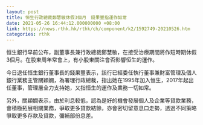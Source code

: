 ```yaml
---
layout: post
title: 恒生行政總裁鄭慧敏休假3個月　錢果豐指運作如常
date: 2021-05-26 16:44:12.000000000 +08:00
link: https://news.rthk.hk/rthk/ch/component/k2/1592749-20210526.htm
categories: rthk
---
```


恒生銀行早前公布，副董事長兼行政總裁鄭慧敏，在接受治療期間將作短時期休假3個月。在股東周年常會上，有小股東關注會否影響恒生的運作。

今日退任恒生銀行董事長的錢果豐表示，該行已經委任執行董事兼財富管理及個人銀行業務主管關穎嫺，為署理行政總裁，指出她在1995年加入恒生，2017年起出任董事，管理層全力支持她，又指恒生的運作及業務一切如常。

另外，關穎嫺表示，由於利息較低，認為是好的機會發展個人及企業等貸款業務，會積極拓展相關業務，爭取更多貸款結餘，亦會密切留意息口走勢，透過不同策略爭取更多存款及貸款，彌補部份息差。
